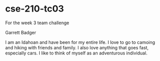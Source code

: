 # cse-210-tc03
For the week 3 team challenge

Garrett Badger

I am an Idahoan and have been for my entire life. I love to go to camoing and hiking with friends and family. 
I also love anything that goes fast, especially cars. I like to think of myself as an adventurous individual. 
